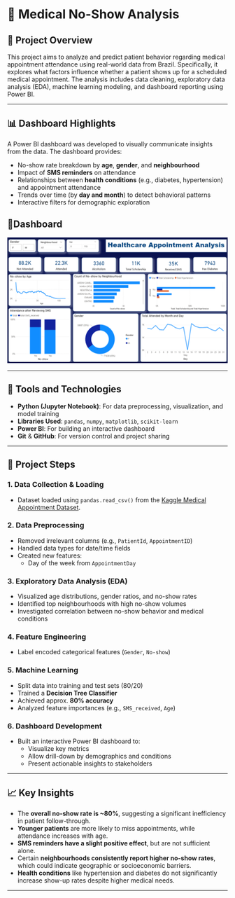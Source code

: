 # 🏥 Medical No-Show Analysis


## 📌 Project Overview

This project aims to analyze and predict patient behavior regarding medical appointment attendance using real-world data from Brazil. Specifically, it explores what factors influence whether a patient shows up for a scheduled medical appointment. The analysis includes data cleaning, exploratory data analysis (EDA), machine learning modeling, and dashboard reporting using Power BI.

---

## 📊 Dashboard Highlights

A Power BI dashboard was developed to visually communicate insights from the data. The dashboard provides:

- No-show rate breakdown by **age**, **gender**, and **neighbourhood**
- Impact of **SMS reminders** on attendance
- Relationships between **health conditions** (e.g., diabetes, hypertension) and appointment attendance
- Trends over time (by **day and month**) to detect behavioral patterns
- Interactive filters for demographic exploration

## 📎Dashboard
![Dashboard](Appointment_Dashboard.png)

---

## 🧰 Tools and Technologies

- **Python (Jupyter Notebook)**: For data preprocessing, visualization, and model training
- **Libraries Used**: `pandas`, `numpy`, `matplotlib`, `scikit-learn`
- **Power BI**: For building an interactive dashboard
- **Git** & **GitHub**: For version control and project sharing

---

## 🧪 Project Steps

### 1. Data Collection & Loading
- Dataset loaded using `pandas.read_csv()` from the [Kaggle Medical Appointment Dataset](https://www.kaggle.com/joniarroba/noshowappointments).

### 2. Data Preprocessing
- Removed irrelevant columns (e.g., `PatientId`, `AppointmentID`)
- Handled data types for date/time fields
- Created new features: 
  - Day of the week from `AppointmentDay`

### 3. Exploratory Data Analysis (EDA)
- Visualized age distributions, gender ratios, and no-show rates
- Identified top neighbourhoods with high no-show volumes
- Investigated correlation between no-show behavior and medical conditions

### 4. Feature Engineering
- Label encoded categorical features (`Gender`, `No-show`)

### 5. Machine Learning
- Split data into training and test sets (80/20)
- Trained a **Decision Tree Classifier**
- Achieved approx. **80% accuracy**
- Analyzed feature importances (e.g., `SMS_received`, `Age`)

### 6. Dashboard Development
- Built an interactive Power BI dashboard to:
  - Visualize key metrics
  - Allow drill-down by demographics and conditions
  - Present actionable insights to stakeholders

---

## 📈 Key Insights

- The **overall no-show rate is ~80%**, suggesting a significant inefficiency in patient follow-through.
- **Younger patients** are more likely to miss appointments, while attendance increases with age.
- **SMS reminders have a slight positive effect**, but are not sufficient alone.
- Certain **neighbourhoods consistently report higher no-show rates**, which could indicate geographic or socioeconomic barriers.
- **Health conditions** like hypertension and diabetes do not significantly increase show-up rates despite higher medical needs.

---
